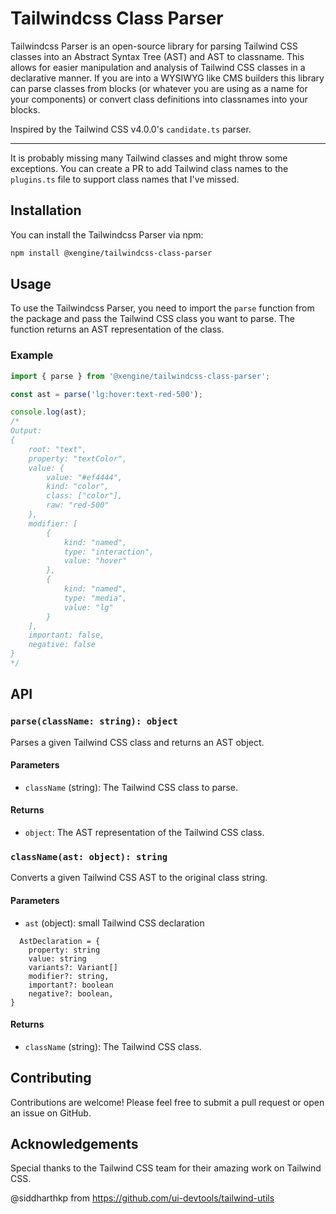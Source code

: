 # Tailwindcss Class Parser

Tailwindcss Parser is an open-source library for parsing Tailwind CSS classes into an Abstract Syntax Tree (AST) and AST to classname. This allows for easier manipulation and analysis of Tailwind CSS classes in a declarative manner. If you are into a WYSIWYG like CMS builders this library can parse classes from blocks (or whatever you are using as a name for your components) or convert class definitions into classnames into your blocks.

Inspired by the Tailwind CSS v4.0.0's ```candidate.ts``` parser.

------------

It is probably missing many Tailwind classes and might throw some exceptions. You can create a PR to add Tailwind class names to the `plugins.ts` file to support class names that I've missed.

## Installation

You can install the Tailwindcss Parser via npm:

```bash
npm install @xengine/tailwindcss-class-parser
```

## Usage

To use the Tailwindcss Parser, you need to import the `parse` function from the package and pass the Tailwind CSS class you want to parse. The function returns an AST representation of the class.

### Example

```javascript
import { parse } from '@xengine/tailwindcss-class-parser';

const ast = parse('lg:hover:text-red-500');

console.log(ast);
/*
Output:
{
    root: "text",
    property: "textColor",
    value: {
        value: "#ef4444",
        kind: "color",
        class: ["color"],
        raw: "red-500"
    },
    modifier: [
        {
            kind: "named",
            type: "interaction",
            value: "hover"
        },
        {
            kind: "named",
            type: "media",
            value: "lg"
        }
    ],
    important: false,
    negative: false
}
*/
```

## API

### `parse(className: string): object`

Parses a given Tailwind CSS class and returns an AST object.

#### Parameters

- `className` (string): The Tailwind CSS class to parse.

#### Returns

- `object`: The AST representation of the Tailwind CSS class.

### `className(ast: object): string`

Converts a given Tailwind CSS AST to the original class string.
#### Parameters

- `ast` (object): small Tailwind CSS declaration
```
  AstDeclaration = {
    property: string
    value: string
    variants?: Variant[]
    modifier?: string,
    important?: boolean
    negative?: boolean,
}
  ```
#### Returns

- `className` (string): The Tailwind CSS class.

## Contributing

Contributions are welcome! Please feel free to submit a pull request or open an issue on GitHub.

## Acknowledgements

Special thanks to the Tailwind CSS team for their amazing work on Tailwind CSS.

@siddharthkp from https://github.com/ui-devtools/tailwind-utils
